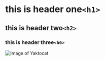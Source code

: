 # this is header one`<h1>`
## this is header two`<h2>`
### this is header three`<h6>`
![Image of Yaktocat](https://octodex.github.com/images/yaktocat.png)
